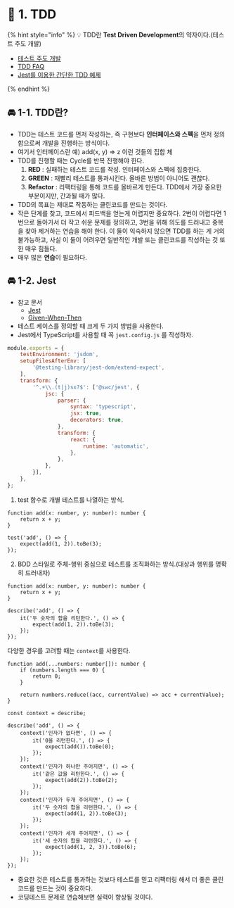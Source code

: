 # 🌈 1. TDD

{% hint style="info" %}
💡 TDD란 **Test Driven Development**의 약자이다.(테스트 주도 개발)

- [테스트 주도 개발](https://github.com/ahastudio/til/blob/main/agile/test-driven-development.md)
- [TDD FAQ](https://github.com/ahastudio/til/blob/main/blog/2016/12-03-tdd-faq.md)
- [Jest를 이용한 간단한 TDD 예제](https://github.com/ahastudio/til/blob/main/jest/20201204-simple-tdd-example.md)

{% endhint %}

## 🚘 1-1. TDD란?

- TDD는 테스트 코드를 먼저 작성하는, 즉 구현보다 **인터페이스와 스펙**을 먼저 정의함으로써 개발을 진행하는 방식이다.
- 여기서 인터페이스란 예) add(x, y) ⇒ z 이런 것들의 집합 체
- TDD를 진행할 때는 Cycle를 반복 진행해야 한다.
    1. **RED** : 실패하는 테스트 코드를 작성. 인터페이스와 스펙에 집중한다.
    2. **GREEN** : 재빨리 테스트를 통과시킨다. 올바른 방법이 아니어도 괜찮다.
    3. **Refactor** : 리팩터링을 통해 코드를 올바르게 만든다. TDD에서 가장 중요한 부분이지만, 간과될 때가 많다.
- TDD의 목표는 제대로 작동하는 클린코드를 만드는 것이다.
- 작은 단계를 찾고, 코드에서 피드백을 얻는게 어렵지만 중요하다. 2번이 어렵다면 1번으로 돌아가서 더 작고 쉬운 문제를 정의하고, 3번을 위해 의도를 드러내고 중복을 찾아 제거하는 연습을 해야 한다. 이 둘이 익숙하지 않으면 TDD를 하는 게 거의 불가능하고, 사실 이 둘이 어려우면 일반적인 개발 또는 클린코드를 작성하는 것 또한 매우 힘들다.
- 매우 많은 **연습**이 필요하다.

## 🚘 1-2. Jest

- 참고 문서
    - [Jest](https://jestjs.io/)
    - [Given-When-Then](https://github.com/ahastudio/til/blob/main/blog/2018/12-08-given-when-then.md)
- 테스트 케이스를 정의할 때 크게 두 가지 방법을 사용한다.
- Jest에서 TypeScript를 사용할 때 꼭 `jest.config.js` 를 작성하자.

```jsx
module.exports = {
	testEnvironment: 'jsdom',
	setupFilesAfterEnv: [
		'@testing-library/jest-dom/extend-expect',
	],
	transform: {
		'^.+\\.(t|j)sx?$': ['@swc/jest', {
			jsc: {
				parser: {
					syntax: 'typescript',	
					jsx: true,
					decorators: true,
				},
				transform: {	
					react: {
						runtime: 'automatic',
					},
				},
			},
		}],
	},
};
```

1. test 함수로 개별 테스트를 나열하는 방식.

```tsx
function add(x: number, y: number): number {
	return x + y;
}

test('add', () => {
	expect(add(1, 2)).toBe(3);
});
```

2. BDD 스타일로 주체-행위 중심으로 테스트를 조직화하는 방식.(대상과 행위를 명확히 드러내자)

```tsx
function add(x: number, y: number): number {
	return x + y;
}

describe('add', () => {
	it('두 숫자의 합을 리턴한다.', () => {
		expect(add(1, 2)).toBe(3);
	});
});
```

다양한 경우를 고려할 때는 `context`를 사용한다.

```tsx
function add(...numbers: number[]): number {
	if (numbers.length === 0) {
		return 0;
	}

	return numbers.reduce((acc, currentValue) => acc + currentValue);
}

const context = describe;

describe('add', () => {
	context('인자가 없다면', () => {
		it('0을 리턴한다.', () => {
			expect(add()).toBe(0);
		});
	});
	context('인자가 하나만 주어지면', () => {
		it('같은 값을 리턴한다.', () => {
			expect(add(2)).toBe(2);
		});
	});
	context('인자가 두개 주어지면', () => {
		it('두 숫자의 합을 리턴한다.', () => {
			expect(add(1, 2)).toBe(3);
		});
	});
	context('인자가 세개 주어지면', () => {
		it('세 숫자의 합을 리턴한다.', () => {
			expect(add(1, 2, 3)).toBe(6);
		});
	});
});
```

- 중요한 것은 테스트를 통과하는 것보다 테스트를 믿고 리팩터링 해서 더 좋은 클린코드를 만드는 것이 중요하다.
- 코딩테스트 문제로 연습해보면 실력이 향상될 것이다.